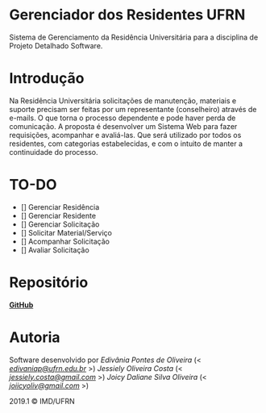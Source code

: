 # Gerenciador dos Residentes UFRN
Sistema de Gerenciamento da Residência Universitária para a disciplina de Projeto Detalhado Software.


# Introdução

Na Residência Universitária solicitações de manutenção, materiais e suporte precisam ser feitas por um representante (conselheiro) através de e-mails.
O que torna o processo dependente e pode haver perda de comunicação.
A proposta é desenvolver um Sistema Web para fazer requisições, acompanhar e avaliá-las.
Que será utilizado por todos os residentes, com categorias estabelecidas, e com o intuito de manter a continuidade do processo.


# TO-DO

- [] Gerenciar Residência
- [] Gerenciar Residente
- [] Gerenciar Solicitação
- [] Solicitar Material/Serviço
- [] Acompanhar Solicitação
- [] Avaliar Solicitação


# Repositório

[**GitHub**](https://github.com/jessielyoliveira/gerenciamento-residentes)


# Autoria

Software desenvolvido por 
_Edivânia Pontes de Oliveira_ (< *edivaniap@ufrn.edu.br* >)
_Jessiely Oliveira Costa_ (< *jessiely.costa@gmail.com* >)
_Joicy Daliane Silva Oliveira_ (< *joiicyoliv@gmail.com* >)

2019.1 &copy; IMD/UFRN
